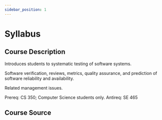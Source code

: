 ```yaml
---
sidebar_position: 1
---
```


# Syllabus 

## Course Description 

Introduces students to systematic testing of software systems. 

Software verification, reviews, metrics, quality assurance, and prediction of software reliability and availability. 

Related management issues.

Prereq: CS 350; Computer Science students only.
Antireq: SE 465

## Course Source
